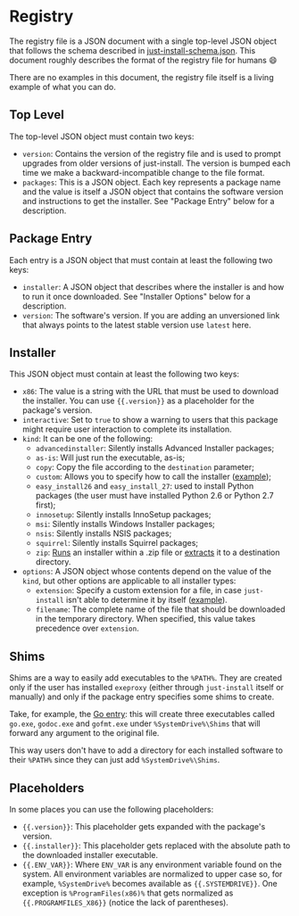 Registry
========

The registry file is a JSON document with a single top-level JSON object that follows the schema
described in [just-install-schema.json](just-install-schema.json). This document roughly describes
the format of the registry file for humans :smile:

There are no examples in this document, the registry file itself is a living example of what you can
do.


## Top Level

The top-level JSON object must contain two keys:

* `version`: Contains the version of the registry file and is used to prompt upgrades from older
  versions of just-install. The version is bumped each time we make a backward-incompatible change
  to the file format.
* `packages`: This is a JSON object. Each key represents a package name and the value is itself a
  JSON object that contains the software version and instructions to get the installer. See "Package
  Entry" below for a description.


## Package Entry

Each entry is a JSON object that must contain at least the following two keys:

* `installer`: A JSON object that describes where the installer is and how to run it once
  downloaded. See "Installer Options" below for a description.
* `version`: The software's version. If you are adding an unversioned link that always points to the
  latest stable version use `latest` here.


## Installer

This JSON object must contain at least the following two keys:

* `x86`: The value is a string with the URL that must be used to download the installer. You can use
  `{{.version}}` as a placeholder for the package's version.
* `interactive`: Set to `true` to show a warning to users that this package might require user
  interaction to complete its installation.
* `kind`: It can be one of the following:
  - `advancedinstaller`: Silently installs Advanced Installer packages;
  - `as-is`: Will just run the executable, as-is;
  - `copy`: Copy the file according to the `destination` parameter;
  - `custom`: Allows you to specify how to call the installer
    ([example](https://github.com/lvillani/just-install/blob/18876192c5ed7f24a3acaa34524d3680ec17da3e/just-install.json#L79-L101));
  - `easy_install26` and `easy_install_27`: used to install Python packages (the user must have
    installed Python 2.6 or Python 2.7 first);
  - `innosetup`: Silently installs InnoSetup packages;
  - `msi`: Silently installs Windows Installer packages;
  - `nsis`: Silently installs NSIS packages;
  - `squirrel`: Silently installs Squirrel packages;
  - `zip`: [Runs](https://github.com/lvillani/just-install/blob/18876192c5ed7f24a3acaa34524d3680ec17da3e/just-install.json#L66-L78)
    an installer within a .zip file or [extracts](https://github.com/just-install/just-install/blob/18876192c5ed7f24a3acaa34524d3680ec17da3e/just-install.json#L216-L231)
    it to a destination directory.
* `options`: A JSON object whose contents depend on the value of the `kind`, but other options are
  applicable to all installer types:
  - `extension`: Specify a custom extension for a file, in case `just-install` isn't able to
    determine it by itself ([example](https://github.com/just-install/just-install/blob/0a90135b8aaa4bdae65c63949673e57eed049294/just-install.json#L195-L208)).
  - `filename`: The complete name of the file that should be downloaded in the temporary
    directory. When specified, this value takes precedence over `extension`.

## Shims

Shims are a way to easily add executables to the `%PATH%`. They are created only if the user has
installed `exeproxy` (either through `just-install` itself or manually) and only if the package
entry specifies some shims to create.

Take, for example, the
[Go entry](https://github.com/just-install/just-install/blob/18876192c5ed7f24a3acaa34524d3680ec17da3e/just-install.json#L336-L350):
this will create three executables called `go.exe`, `godoc.exe` and `gofmt.exe`
under `%SystemDrive%\Shims` that will forward any argument to the original file.

This way users don't have to add a directory for each installed software to their `%PATH%` since
they can just add `%SystemDrive%\Shims`.


## Placeholders

In some places you can use the following placeholders:

* `{{.version}}`: This placeholder gets expanded with the package's version.
* `{{.installer}}`: This placeholder gets replaced with the absolute path to the downloaded
  installer executable.
* `{{.ENV_VAR}}`: Where `ENV_VAR` is any environment variable found on the system. All environment
  variables are normalized to upper case so, for example, `%SystemDrive%` becomes available as
  `{{.SYSTEMDRIVE}}`. One exception is `%ProgramFiles(x86)%` that gets normalized as
  `{{.PROGRAMFILES_X86}}` (notice the lack of parentheses).
